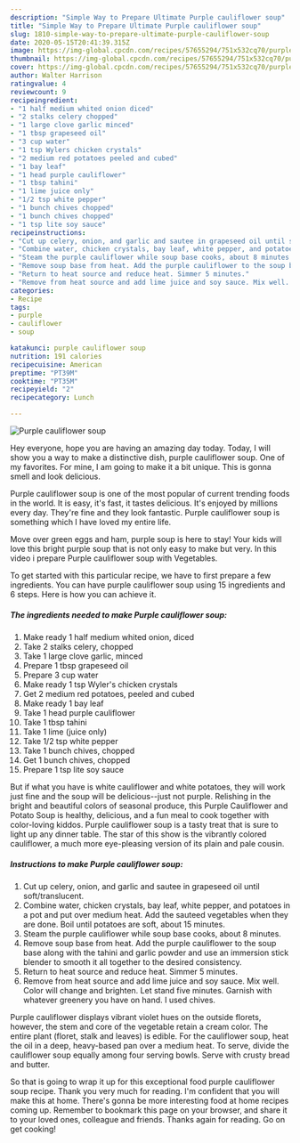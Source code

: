 ```yaml
---
description: "Simple Way to Prepare Ultimate Purple cauliflower soup"
title: "Simple Way to Prepare Ultimate Purple cauliflower soup"
slug: 1810-simple-way-to-prepare-ultimate-purple-cauliflower-soup
date: 2020-05-15T20:41:39.315Z
image: https://img-global.cpcdn.com/recipes/57655294/751x532cq70/purple-cauliflower-soup-recipe-main-photo.jpg
thumbnail: https://img-global.cpcdn.com/recipes/57655294/751x532cq70/purple-cauliflower-soup-recipe-main-photo.jpg
cover: https://img-global.cpcdn.com/recipes/57655294/751x532cq70/purple-cauliflower-soup-recipe-main-photo.jpg
author: Walter Harrison
ratingvalue: 4
reviewcount: 9
recipeingredient:
- "1 half medium whited onion diced"
- "2 stalks celery chopped"
- "1 large clove garlic minced"
- "1 tbsp grapeseed oil"
- "3 cup water"
- "1 tsp Wylers chicken crystals"
- "2 medium red potatoes peeled and cubed"
- "1 bay leaf"
- "1 head purple cauliflower"
- "1 tbsp tahini"
- "1 lime juice only"
- "1/2 tsp white pepper"
- "1 bunch chives chopped"
- "1 bunch chives chopped"
- "1 tsp lite soy sauce"
recipeinstructions:
- "Cut up celery, onion, and garlic and sautee in grapeseed oil until soft/translucent."
- "Combine water, chicken crystals, bay leaf, white pepper, and potatoes in a pot and put over medium heat. Add the sauteed vegetables when they are done. Boil until potatoes are soft, about 15 minutes."
- "Steam the purple cauliflower while soup base cooks, about 8 minutes."
- "Remove soup base from heat. Add the purple cauliflower to the soup base along with the tahini and garlic powder and use an immersion stick blender to smooth it all together to the desired consistency."
- "Return to heat source and reduce heat. Simmer 5 minutes."
- "Remove from heat source and add lime juice and soy sauce. Mix well. Color will change and brighten. Let stand five minutes. Garnish with whatever greenery you have on hand. I used chives."
categories:
- Recipe
tags:
- purple
- cauliflower
- soup

katakunci: purple cauliflower soup 
nutrition: 191 calories
recipecuisine: American
preptime: "PT39M"
cooktime: "PT35M"
recipeyield: "2"
recipecategory: Lunch

---
```



![Purple cauliflower soup](https://img-global.cpcdn.com/recipes/57655294/751x532cq70/purple-cauliflower-soup-recipe-main-photo.jpg)

Hey everyone, hope you are having an amazing day today. Today, I will show you a way to make a distinctive dish, purple cauliflower soup. One of my favorites. For mine, I am going to make it a bit unique. This is gonna smell and look delicious.

Purple cauliflower soup is one of the most popular of current trending foods in the world. It is easy, it's fast, it tastes delicious. It's enjoyed by millions every day. They're fine and they look fantastic. Purple cauliflower soup is something which I have loved my entire life.

Move over green eggs and ham, purple soup is here to stay! Your kids will love this bright purple soup that is not only easy to make but very. In this video i prepare Purple cauliflower soup with Vegetables.


To get started with this particular recipe, we have to first prepare a few ingredients. You can have purple cauliflower soup using 15 ingredients and 6 steps. Here is how you can achieve it.

<!--inarticleads1-->

##### The ingredients needed to make Purple cauliflower soup:

1. Make ready 1 half medium whited onion, diced
1. Take 2 stalks celery, chopped
1. Take 1 large clove garlic, minced
1. Prepare 1 tbsp grapeseed oil
1. Prepare 3 cup water
1. Make ready 1 tsp Wyler&#39;s chicken crystals
1. Get 2 medium red potatoes, peeled and cubed
1. Make ready 1 bay leaf
1. Take 1 head purple cauliflower
1. Take 1 tbsp tahini
1. Take 1 lime (juice only)
1. Take 1/2 tsp white pepper
1. Take 1 bunch chives, chopped
1. Get 1 bunch chives, chopped
1. Prepare 1 tsp lite soy sauce


But if what you have is white cauliflower and white potatoes, they will work just fine and the soup will be delicious--just not purple. Relishing in the bright and beautiful colors of seasonal produce, this Purple Cauliflower and Potato Soup is healthy, delicious, and a fun meal to cook together with color-loving kiddos. Purple cauliflower soup is a tasty treat that is sure to light up any dinner table. The star of this show is the vibrantly colored cauliflower, a much more eye-pleasing version of its plain and pale cousin. 

<!--inarticleads2-->

##### Instructions to make Purple cauliflower soup:

1. Cut up celery, onion, and garlic and sautee in grapeseed oil until soft/translucent.
1. Combine water, chicken crystals, bay leaf, white pepper, and potatoes in a pot and put over medium heat. Add the sauteed vegetables when they are done. Boil until potatoes are soft, about 15 minutes.
1. Steam the purple cauliflower while soup base cooks, about 8 minutes.
1. Remove soup base from heat. Add the purple cauliflower to the soup base along with the tahini and garlic powder and use an immersion stick blender to smooth it all together to the desired consistency.
1. Return to heat source and reduce heat. Simmer 5 minutes.
1. Remove from heat source and add lime juice and soy sauce. Mix well. Color will change and brighten. Let stand five minutes. Garnish with whatever greenery you have on hand. I used chives.


Purple cauliflower displays vibrant violet hues on the outside florets, however, the stem and core of the vegetable retain a cream color. The entire plant (floret, stalk and leaves) is edible. For the cauliflower soup, heat the oil in a deep, heavy-based pan over a medium heat. To serve, divide the cauliflower soup equally among four serving bowls. Serve with crusty bread and butter. 

So that is going to wrap it up for this exceptional food purple cauliflower soup recipe. Thank you very much for reading. I'm confident that you will make this at home. There's gonna be more interesting food at home recipes coming up. Remember to bookmark this page on your browser, and share it to your loved ones, colleague and friends. Thanks again for reading. Go on get cooking!
